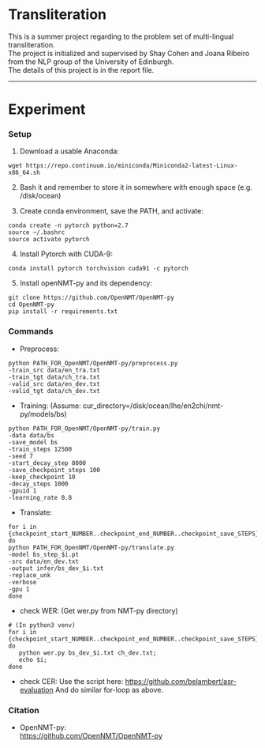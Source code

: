 # Transliteration
This is a summer project regarding to the problem set of multi-lingual transliteration. <br />
The project is initialized and supervised by Shay Cohen and Joana Ribeiro from the NLP group of the University of Edinburgh.<br />
The details of this project is in the report file.<br />

---

# Experiment 

### Setup

1. Download a usable Anaconda:

```
wget https://repo.continuum.io/miniconda/Miniconda2-latest-Linux-x86_64.sh
```

2. Bash it and remember to store it in somewhere with enough space (e.g. /disk/ocean)

3. Create conda environment, save the PATH, and activate:

```
conda create -n pytorch python=2.7
source ~/.bashrc
source activate pytorch
```

4. Install Pytorch with CUDA-9:

```
conda install pytorch torchvision cuda91 -c pytorch
```

5. Install openNMT-py and its dependency:

```
git clone https://github.com/OpenNMT/OpenNMT-py
cd OpenNMT-py
pip install -r requirements.txt
```

### Commands

- Preprocess:

```
python PATH_FOR_OpenNMT/OpenNMT-py/preprocess.py
-train_src data/en_tra.txt
-train_tgt data/ch_tra.txt
-valid_src data/en_dev.txt
-valid_tgt data/ch_dev.txt
```

- Training:
(Assume: cur_directory=/disk/ocean/lhe/en2chi/nmt-py/models/bs)

```
python PATH_FOR_OpenNMT/OpenNMT-py/train.py
-data data/bs
-save_model bs
-train_steps 12500
-seed 7
-start_decay_step 8000
-save_checkpoint_steps 100
-keep_checkpoint 10
-decay_steps 1000
-gpuid 1
-learning_rate 0.8

```

- Translate:

```
for i in {checkpoint_start_NUMBER..checkpoint_end_NUMBER..checkpoint_save_STEPS}
do
python PATH_FOR_OpenNMT/OpenNMT-py/translate.py
-model bs_step_$i.pt
-src data/en_dev.txt
-output infer/bs_dev_$i.txt
-replace_unk
-verbose
-gpu 1
done
```
- check WER: 
(Get wer.py from NMT-py directory)
```
# (In python3 venv)
for i in {checkpoint_start_NUMBER..checkpoint_end_NUMBER..checkpoint_save_STEPS}; 
do 
   python wer.py bs_dev_$i.txt ch_dev.txt; 
   echo $i; 
done
```
- check CER:
Use the script here: https://github.com/belambert/asr-evaluation
And do similar for-loop as above.

### Citation
- OpenNMT-py:<br />
   https://github.com/OpenNMT/OpenNMT-py
